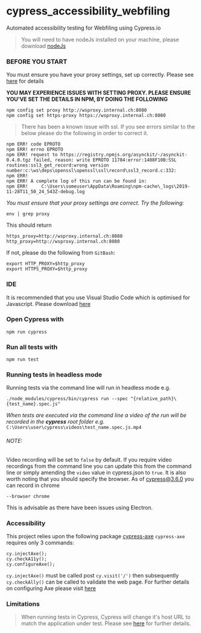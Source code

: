 # cypress_accessibility_webfiling
Automated accessibility testing for Webfiling using Cypress.io


> You will need to have nodeJs installed on your machine, please download [nodeJs](https://nodejs.org/en/download/)

### BEFORE YOU START
You must ensure you have your proxy settings, set up correctly. Please see [here](https://docs.cypress.io/guides/references/proxy-configuration.html#Set-a-proxy-on-Linux-or-macOS) for details

**YOU MAY EXPERIENCE ISSUES WITH SETTING PROXY. PLEASE ENSURE YOU'VE SET THE DETAILS IN NPM, BY DOING THE FOLLOWING**
```
npm config set proxy http://wsproxy.internal.ch:8080
npm config set https-proxy https://wsproxy.internal.ch:8080
```
> There has been a known issue with ssl. If you see errors similar to the below please do the following in order to correct it.

```
npm ERR! code EPROTO
npm ERR! errno EPROTO
npm ERR! request to https://registry.npmjs.org/asynckit/-/asynckit-0.4.0.tgz failed, reason: write EPROTO 11784:error:1408F10B:SSL routines:ssl3_get_record:wrong version number:c:\ws\deps\openssl\openssl\ssl\record\ssl3_record.c:332:
npm ERR!
npm ERR! A complete log of this run can be found in:
npm ERR!     C:\Users\someuser\AppData\Roaming\npm-cache\_logs\2019-11-28T11_50_24_543Z-debug.log

```
_You must ensure that your proxy settings are correct. Try the following:_
```
env | grep proxy
```
This should return
```
https_proxy=http://wsproxy.internal.ch:8080
http_proxy=http://wsproxy.internal.ch:8080
```
If not, please do the following from `GitBash`:
```
export HTTP_PROXY=$http_proxy
export HTTPS_PROXY=$http_proxy
```

### IDE
It is recommended that you use Visual Studio Code which is optimised for Javascript. Please download [here](https://code.visualstudio.com/Download)

### Open Cypress with
`npm run cypress`

### Run all tests with
`npm run test`

### Running tests in headless mode
Running tests via the command line will run in headless mode e.g.
```
./node_modules/cypress/bin/cypress run --spec "{relative_path}\{test_name}.spec.js"
```

*When tests are executed via the command line a video of the run will be recorded in the **cypress** root folder e.g.*
`C:\Users\user\cypress\videos\test_name.spec.js.mp4 `

###### NOTE:
Video recording will be set to `false` by default. If you require video recordings from the command line you can update this from the command line or simply amending the `video` value in cypress.json to `true`.
It is also worth noting that you should specify the browser. As of cypress@3.6.0 you can record in chrome
```
--browser chrome
```
This is advisable as there have been issues using Electron.

### Accessibility
This project relies upon the following package [cypress-axe](https://www.npmjs.com/package/cypress-axe)
`cypress-axe` requires only 3 commands:
```
cy.injectAxe();
cy.checkA11y();
cy.configureAxe();
```
`cy.injectAxe()` must be called post `cy.visit('/')` then subsequently `cy.checkAlly()` can be called to validate the web page.
For further details on configuring Axe please visit [here](https://www.deque.com/axe/axe-for-web/documentation/api-documentation/#api-name-axeconfigure)

### Limitations
> When running tests in Cypress, Cypress will change it's host URL to match the application under test. Please see [here](https://docs.cypress.io/guides/guides/web-security.html#One-Superdomain-per-Test) for further details.
